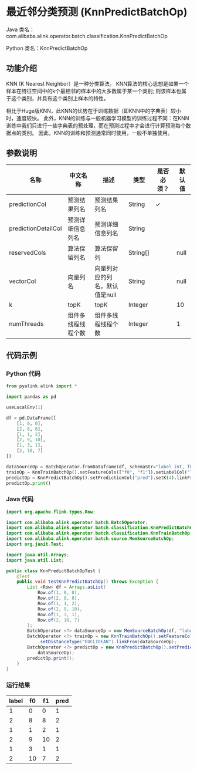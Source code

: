 # 最近邻分类预测 (KnnPredictBatchOp)
Java 类名：com.alibaba.alink.operator.batch.classification.KnnPredictBatchOp

Python 类名：KnnPredictBatchOp


## 功能介绍

KNN (K Nearest Neighbor）是一种分类算法。
KNN算法的核心思想是如果一个样本在特征空间中的k个最相邻的样本中的大多数属于某一个类别;
则该样本也属于这个类别，并具有这个类别上样本的特性。

相比于Huge版KNN，此KNN的优势在于训练数据（即KNN中的字典表）较小时，速度较快。
此外，KNN的训练与一般机器学习模型的训练过程不同：在KNN训练中我们只进行一些字典表的预处理，而在预测过程中才会进行计算预测每个数据点的类别。
因此，KNN的训练和预测通常同时使用，一般不单独使用。

## 参数说明


| 名称 | 中文名称 | 描述 | 类型 | 是否必须？ | 默认值 |
| --- | --- | --- | --- | --- | --- |
| predictionCol | 预测结果列名 | 预测结果列名 | String | ✓ |  |
| predictionDetailCol | 预测详细信息列名 | 预测详细信息列名 | String |  |  |
| reservedCols | 算法保留列名 | 算法保留列 | String[] |  | null |
| vectorCol | 向量列名 | 向量列对应的列名，默认值是null | String |  | null |
| k | topK | topK | Integer |  | 10 |
| numThreads | 组件多线程线程个数 | 组件多线程线程个数 | Integer |  | 1 |


## 代码示例
### Python 代码
```python
from pyalink.alink import *

import pandas as pd

useLocalEnv(1)

df = pd.DataFrame([
    [1, 0, 0],
    [2, 8, 8],
    [1, 1, 2],
    [2, 9, 10],
    [1, 3, 1],
    [2, 10, 7]
])

dataSourceOp = BatchOperator.fromDataframe(df, schemaStr="label int, f0 int, f1 int")
trainOp = KnnTrainBatchOp().setFeatureCols(["f0", "f1"]).setLabelCol("label").setDistanceType("EUCLIDEAN").linkFrom(dataSourceOp)
predictOp = KnnPredictBatchOp().setPredictionCol("pred").setK(4).linkFrom(trainOp, dataSourceOp)
predictOp.print()
```
### Java 代码
```java
import org.apache.flink.types.Row;

import com.alibaba.alink.operator.batch.BatchOperator;
import com.alibaba.alink.operator.batch.classification.KnnPredictBatchOp;
import com.alibaba.alink.operator.batch.classification.KnnTrainBatchOp;
import com.alibaba.alink.operator.batch.source.MemSourceBatchOp;
import org.junit.Test;

import java.util.Arrays;
import java.util.List;

public class KnnPredictBatchOpTest {
	@Test
	public void testKnnPredictBatchOp() throws Exception {
		List <Row> df = Arrays.asList(
			Row.of(1, 0, 0),
			Row.of(2, 8, 8),
			Row.of(1, 1, 2),
			Row.of(2, 9, 10),
			Row.of(1, 3, 1),
			Row.of(2, 10, 7)
		);
		BatchOperator <?> dataSourceOp = new MemSourceBatchOp(df, "label int, f0 int, f1 int");
		BatchOperator <?> trainOp = new KnnTrainBatchOp().setFeatureCols("f0", "f1").setLabelCol("label")
			.setDistanceType("EUCLIDEAN").linkFrom(dataSourceOp);
		BatchOperator <?> predictOp = new KnnPredictBatchOp().setPredictionCol("pred").setK(4).linkFrom(trainOp,
			dataSourceOp);
		predictOp.print();
	}
}
```

### 运行结果

label|f0|f1|pred
-----|---|---|----
1|0|0|1
2|8|8|2
1|1|2|1
2|9|10|2
1|3|1|1
2|10|7|2
